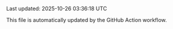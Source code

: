 Last updated: 2025-10-26 03:36:18 UTC

This file is automatically updated by the GitHub Action workflow.
